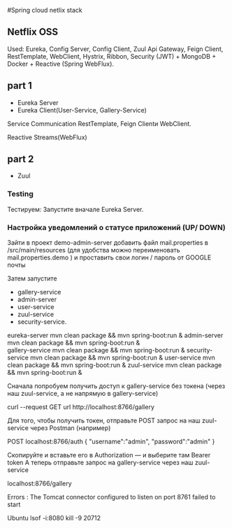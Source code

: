 #Spring cloud netlix stack 

## Netflix OSS
Used: Eureka, Config Server, Config Client, Zuul Api Gateway, Feign Client, RestTemplate, WebClient, Hystrix, Ribbon, Security (JWT) + MongoDB + Docker + Reactive (Spring WebFlux).

## part 1 
 - Eureka Server
 - Eureka Client(User-Service, Gallery-Service)

Service Communication
RestTemplate, Feign Clientи WebClient. 

Reactive Streams(WebFlux)

## part 2
  - Zuul


### Testing 
Тестируем:
Запустите вначале Eureka Server. 

###  Настройка уведомлений о статусе приложений (UP/ DOWN)
Зайти в проект demo-admin-server 
добавить файл mail.properties в /src/main/resources (для удобства можно переименовать mail.properties.demo )
 и проставить свои логин / пароль от GOOGLE почты 




Затем запустите 
* gallery-service
* admin-server
* user-service
* zuul-service
* security-service.

eureka-server 
	mvn clean package && mvn spring-boot:run &
admin-server
	 mvn clean package && mvn spring-boot:run &  
gallery-service
        mvn clean package && mvn spring-boot:run & 
security-service
        mvn clean package && mvn spring-boot:run & 
user-service
	mvn clean package && mvn spring-boot:run &
zuul-service
	mvn clean package && mvn spring-boot:run &



Сначала попробуем получить доступ к gallery-service без токена (через наш zuul-service, а не напрямую в gallery-service)

curl --request GET url http://localhost:8766/gallery  

Для того, чтобы получить токен, отправьте POST запрос на наш zuul-service через Postman (например)

POST
localhost:8766/auth
{
	"username":"admin",
	"password":"admin"
}

Скопируйте и вставьте его в Authorization — и выберите там Bearer token
А теперь отправьте запрос на gallery-service через наш zuul-service 

localhost:8766/gallery


Errors :
The Tomcat connector configured to listen on port 8761 failed to start

Ubuntu
lsof -i:8080
kill -9 20712 
